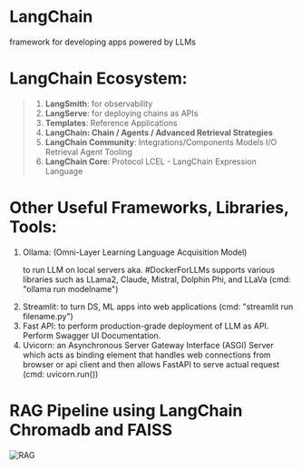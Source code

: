 # LangChain
framework for developing apps powered by LLMs

# **LangChain Ecosystem:**
 >    1. **LangSmith**: for observability
 >    2. **LangServe**: for deploying chains as APIs
 >    3. **Templates**: Reference Applications
 >    4. **LangChain: Chain / Agents / Advanced Retrieval Strategies**
 >    5. **LangChain Community**: Integrations/Components
                    Models I/O
                    Retrieval
                    Agent Tooling
 >    6. **LangChain Core**: Protocol
                    LCEL - LangChain Expression Language

# Other Useful Frameworks, Libraries, Tools:
 <ol>
  <li>Ollama: (Omni-Layer Learning Language Acquisition Model)
      <p>to run LLM on local servers aka. #DockerForLLMs supports various libraries such as LLama2, Claude, Mistral, Dolphin Phi, and LLaVa (cmd: "ollama run modelname") </p> </li>
  <li>Streamlit: to turn DS, ML apps into web applications (cmd: "streamlit run filename.py") </li>
  <li>Fast API: to perform production-grade deployment of LLM as API. Perform Swagger UI Documentation.</li>
  <li>Uvicorn: an Asynchronous Server Gateway Interface (ASGI) Server which acts as binding element that handles web connections from browser or api client and then allows FastAPI to serve actual request (cmd: uvicorn.run())  </li>
 </ol>

 # RAG Pipeline using LangChain Chromadb and FAISS
![RAG](https://github.com/user-attachments/assets/5ead9382-0ec4-40d8-bc4f-a512b7572b62)
